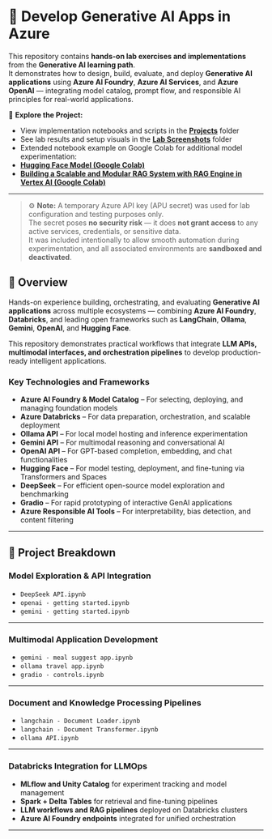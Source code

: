 # 🤖 Develop Generative AI Apps in Azure  

This repository contains **hands-on lab exercises and implementations** from the **Generative AI learning path**.  
It demonstrates how to design, build, evaluate, and deploy **Generative AI applications** using **Azure AI Foundry**, **Azure AI Services**, and **Azure OpenAI** — integrating model catalog, prompt flow, and responsible AI principles for real-world applications.  

📂 **Explore the Project:**  
- View implementation notebooks and scripts in the **[Projects](./Projects)** folder  
- See lab results and setup visuals in the **[Lab Screenshots](./lab_screenshot)** folder  
- Extended notebook example on Google Colab for additional model experimentation:
-   **[Hugging Face Model (Google Colab)](https://colab.research.google.com/drive/1AjKbkgT78Sgm2uCmp7lpuixeVHGQSUsj?usp=sharing)** 
-   **[Building a Scalable and Modular RAG System with RAG Engine in Vertex AI (Google Colab)](https://colab.research.google.com/drive/1wwZwtONTXonSEeLqmp_KDfjrqWE_mHrw?usp=sharing)**  
---
> ⚙️ **Note:** A temporary Azure API key (APU secret) was used for lab configuration and testing purposes only.  
> The secret poses **no security risk** — it does **not grant access** to any active services, credentials, or sensitive data.  
> It was included intentionally to allow smooth automation during experimentation, and all associated environments are **sandboxed and deactivated**. 

## 🧩 Overview  

Hands-on experience building, orchestrating, and evaluating **Generative AI applications** across multiple ecosystems — combining **Azure AI Foundry**, **Databricks**, and leading open frameworks such as **LangChain**, **Ollama**, **Gemini**, **OpenAI**, and **Hugging Face**.  

This repository demonstrates practical workflows that integrate **LLM APIs, multimodal interfaces, and orchestration pipelines** to develop production-ready intelligent applications.  

### Key Technologies and Frameworks  

- **Azure AI Foundry & Model Catalog** – For selecting, deploying, and managing foundation models  
- **Azure Databricks** – For data preparation, orchestration, and scalable deployment   
- **Ollama API** – For local model hosting and inference experimentation  
- **Gemini API** – For multimodal reasoning and conversational AI  
- **OpenAI API** – For GPT-based completion, embedding, and chat functionalities  
- **Hugging Face** – For model testing, deployment, and fine-tuning via Transformers and Spaces  
- **DeepSeek** – For efficient open-source model exploration and benchmarking  
- **Gradio** – For rapid prototyping of interactive GenAI applications  
- **Azure Responsible AI Tools** – For interpretability, bias detection, and content filtering  

---


## 🔧 Project Breakdown  

### **Model Exploration & API Integration**  
- `DeepSeek API.ipynb`  
- `openai - getting started.ipynb`  
- `gemini - getting started.ipynb`  

---

### **Multimodal Application Development**  
- `gemini - meal suggest app.ipynb`  
- `ollama travel app.ipynb`  
- `gradio - controls.ipynb`  

---

### **Document and Knowledge Processing Pipelines**  
- `langchain - Document Loader.ipynb`  
- `langchain - Document Transformer.ipynb`  
- `ollama API.ipynb`  

---

### **Databricks Integration for LLMOps**  
- **MLflow and Unity Catalog** for experiment tracking and model management  
- **Spark + Delta Tables** for retrieval and fine-tuning pipelines  
- **LLM workflows and RAG pipelines** deployed on Databricks clusters  
- **Azure AI Foundry endpoints** integrated for unified orchestration  

---
